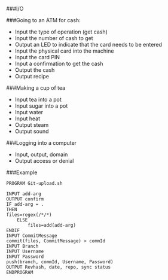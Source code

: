 ###I/O

###Going to an ATM for cash:

* Input the type of operation (get cash)
* Input the number of cash to get
* Output an LED to indicate that the card needs to be entered
* Input the physical card into the machine
* Input the card PIN
* Input a confirmation to get the cash
* Output the cash
* Output recipe

###Making a cup of tea

* Input tea into a pot
* Input sugar into a pot
* Input water
* Input heat
* Output steam
* Output sound

###Logging into a computer

* Input, output, domain
* Output access or denial

###Example

```
PROGRAM Git-upload.sh

INPUT add-arg
OUTPUT confirm
IF add-arg = .
THEN
files=regex(/*/*)
	ELSE
		files=add(add-arg)
ENDIF
INPUT CommitMessage
commit(files, CommitMessage) > commId
INPUT Branch
INPUT Username
INPUT Password
push(branch, commId, Username, Password)
OUTPUT Revhash, date, repo, sync status
ENDPROGRAM
```
